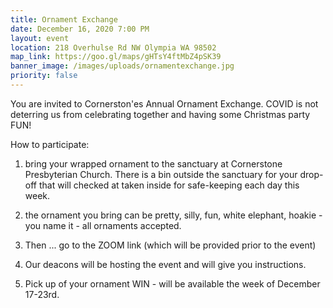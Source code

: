 ```yaml
---
title: Ornament Exchange
date: December 16, 2020 7:00 PM
layout: event
location: 218 Overhulse Rd NW Olympia WA 98502
map_link: https://goo.gl/maps/gHTsY4ftMbZ4pSK39
banner_image: /images/uploads/ornamentexchange.jpg
priority: false
---
```

You are invited to Cornerston'es Annual Ornament Exchange. COVID is not deterring us from celebrating together and having some Christmas party FUN! 

How to participate: 

1. bring your wrapped ornament to the sanctuary at Cornerstone Presbyterian Church.  There is a bin outside the sanctuary for your drop-off that will checked at taken inside for safe-keeping each day this week.

2. the ornament you bring can be pretty, silly, fun, white elephant, hoakie - you name it - all ornaments accepted.

3. Then ... go to the ZOOM link (which will be provided prior to the event)

4. Our deacons will be hosting the event and will give you instructions.  

5. Pick up of your ornament WIN - will be available the week of December 17-23rd.